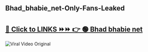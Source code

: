
 ## Bhad_bhabie_net-Only-Fans-Leaked

# <h2><a href="https://clipsfans.com/Bhad_bhabie_net&ref=git">🔗 Click to LINKS ⏩⏩ 👉 🟢 Bhad bhabie net </a></h2>

<a href="https://clipsfans.com/Bhad_bhabie_net&ref=git" rel="nofollow" data-target="animated-image.originalLink"><img src="https://i.ibb.co.com/xMMVF88/686577567.gif" alt="Viral Video Original" style="max-width: 100%; display: inline-block;" data-target="animated-image.originalImage"></a>
